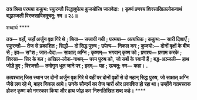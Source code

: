 **तत्र श्रिया परमया ककुभ: स्फुरन्तौ** **सिद्धावुपेत्य कुजयोरिव जातवेदा: ।** **कृष्णं प्रणश्य शिरसाखिललोकनाथं** **बद्धाञ्जली विरजसाविदमूचतु: स्म ॥ २८॥** 

शब्दार्थ **** 

**तत्र—** **वहाँ, जहाँ अर्जुन वृक्ष गिरे थे** **; श्रिया—** **सजायी गयी** **; परमया—** **अत्यधिक** **; ककुभ:—** **सारी दिशाएँ** **; स्फुरन्तौ—** **तेज से** **प्रकाशित** **; सिद्धौ—** **दो सिद्ध पुरुष** **; उपेत्य—** **निकल कर** **; कुजयो:—** **दोनों वृक्षों के बीच से** **; इव—** **स²श** **; जात-वेदा:—** **साक्षात्** **अग्नि** **; कृष्णम्—** **भगवान् कृष्ण को** **; प्रणश्य—** **प्रणाम करके** **; शिरसा—** **सिर के बल** **; अखिल-लोक-नाथम्—** **परम पुरुष को,** **जो सबों के स्वामी हैं** **; बद्ध-अञ्जली—** **हाथ जोड़े हुए** **; विरजसौ—** **तमोगुण धुल जाने पर** **; इदम्—** **यह** **; ऊचतु: स्म—** **कहा।** **.** 

**तत्पश्चात् जिस स्थान पर दोनों अर्जुन वृक्ष गिरे थे वहीं पर दोनों वृक्षों से दो महान् सिद्ध** **पुरुष, जो साक्षात् अग्नि जैसे लग रहे थे, बाहर निकल आये। उनके सौन्दर्य का तेज चारों ओर** **प्रकाशित हो रहा था। उन्होंने नतमस्तक होकर कृष्ण को नमस्कार किया और हाथ जोड़ कर** **निश्नलिखित शब्द कहे।** **** 